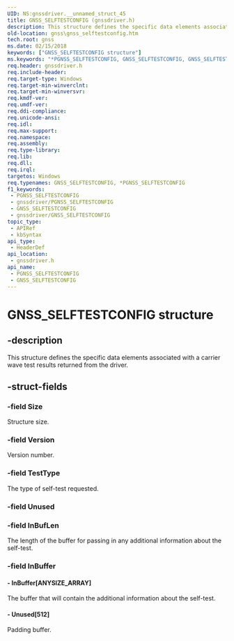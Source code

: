 ```yaml
---
UID: NS:gnssdriver.__unnamed_struct_45
title: GNSS_SELFTESTCONFIG (gnssdriver.h)
description: This structure defines the specific data elements associated with a carrier wave test results returned from the driver.
old-location: gnss\gnss_selftestconfig.htm
tech.root: gnss
ms.date: 02/15/2018
keywords: ["GNSS_SELFTESTCONFIG structure"]
ms.keywords: "*PGNSS_SELFTESTCONFIG, GNSS_SELFTESTCONFIG, GNSS_SELFTESTCONFIG structure [Sensor Devices], PGNSS_SELFTESTCONFIG, PGNSS_SELFTESTCONFIG structure pointer [Sensor Devices], gnss.gnss_selftestconfig, gnssdriver/GNSS_SELFTESTCONFIG, gnssdriver/PGNSS_SELFTESTCONFIG"
req.header: gnssdriver.h
req.include-header: 
req.target-type: Windows
req.target-min-winverclnt: 
req.target-min-winversvr: 
req.kmdf-ver: 
req.umdf-ver: 
req.ddi-compliance: 
req.unicode-ansi: 
req.idl: 
req.max-support: 
req.namespace: 
req.assembly: 
req.type-library: 
req.lib: 
req.dll: 
req.irql: 
targetos: Windows
req.typenames: GNSS_SELFTESTCONFIG, *PGNSS_SELFTESTCONFIG
f1_keywords:
 - PGNSS_SELFTESTCONFIG
 - gnssdriver/PGNSS_SELFTESTCONFIG
 - GNSS_SELFTESTCONFIG
 - gnssdriver/GNSS_SELFTESTCONFIG
topic_type:
 - APIRef
 - kbSyntax
api_type:
 - HeaderDef
api_location:
 - gnssdriver.h
api_name:
 - PGNSS_SELFTESTCONFIG
 - GNSS_SELFTESTCONFIG
---
```


# GNSS_SELFTESTCONFIG structure


## -description

This structure defines the specific data elements associated with a carrier wave test results returned from the driver.

## -struct-fields

### -field Size

Structure size.

### -field Version

Version number.

### -field TestType

The type of self-test requested.

### -field Unused

### -field InBufLen

The length of the buffer for passing in any additional information about the self-test.

### -field InBuffer

 




#### - InBuffer[ANYSIZE_ARRAY]

The buffer that will contain the additional information about the self-test.


#### - Unused[512]

Padding buffer.

